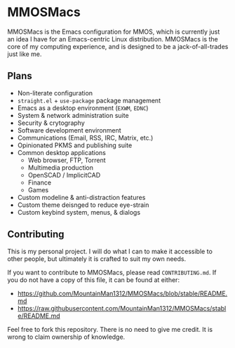 # MMOSMacs

MMOSMacs is the Emacs configuration for MMOS, which is currently just an
idea I have for an Emacs-centric Linux distribution. MMOSMacs is the
core of my computing experience, and is designed to be a
jack-of-all-trades just like me.


## Plans

- Non-literate configuration
- `straight.el` + `use-package` package management
- Emacs as a desktop environment (`EXWM`, `EDNC`)
- System & network administration suite
- Security & crytography
- Software development environment
- Communications (Email, RSS, IRC, Matrix, etc.)
- Opinionated PKMS and publishing suite
- Common desktop applications
    - Web browser, FTP, Torrent
    - Multimedia production
    - OpenSCAD / ImplicitCAD
    - Finance
    - Games
- Custom modeline & anti-distraction features
- Custom theme deisnged to reduce eye-strain
- Custom keybind system, menus, & dialogs


## Contributing

This is my personal project. I will do what I can to make it accessible
to other people, but ultimately it is crafted to suit my own needs.

If you want to contribute to MMOSMacs, please read `CONTRIBUTING.md`. If
you do not have a copy of this file, it can be found at either:
- https://github.com/MountainMan1312/MMOSMacs/blob/stable/README.md
- https://raw.githubusercontent.com/MountainMan1312/MMOSMacs/stable/README.md

Feel free to fork this repository. There is no need to give me credit.
It is wrong to claim ownership of knowledge.
